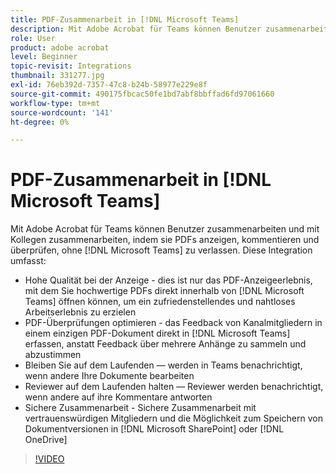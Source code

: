 ```yaml
---
title: PDF-Zusammenarbeit in [!DNL Microsoft Teams]
description: Mit Adobe Acrobat für Teams können Benutzer zusammenarbeiten und mit Kollegen zusammenarbeiten, indem sie PDF-Dateien anzeigen, kommentieren und überprüfen, ohne  [!DNL Microsoft Teams] zu verlassen.
role: User
product: adobe acrobat
level: Beginner
topic-revisit: Integrations
thumbnail: 331277.jpg
exl-id: 76eb392d-7357-47c8-b24b-58977e229e8f
source-git-commit: 490175fbcac50fe1bd7abf8bbffad6fd97061660
workflow-type: tm+mt
source-wordcount: '141'
ht-degree: 0%

---
```


# PDF-Zusammenarbeit in [!DNL Microsoft Teams]

Mit Adobe Acrobat für Teams können Benutzer zusammenarbeiten und mit Kollegen zusammenarbeiten, indem sie PDFs anzeigen, kommentieren und überprüfen, ohne [!DNL Microsoft Teams] zu verlassen. Diese Integration umfasst:

* Hohe Qualität bei der Anzeige - dies ist nur das PDF-Anzeigeerlebnis, mit dem Sie hochwertige PDFs direkt innerhalb von [!DNL Microsoft Teams] öffnen können, um ein zufriedenstellendes und nahtloses Arbeitserlebnis zu erzielen
* PDF-Überprüfungen optimieren - das Feedback von Kanalmitgliedern in einem einzigen PDF-Dokument direkt in [!DNL Microsoft Teams] erfassen, anstatt Feedback über mehrere Anhänge zu sammeln und abzustimmen
* Bleiben Sie auf dem Laufenden — werden in Teams benachrichtigt, wenn andere Ihre Dokumente bearbeiten
* Reviewer auf dem Laufenden halten — Reviewer werden benachrichtigt, wenn andere auf ihre Kommentare antworten
* Sichere Zusammenarbeit - Sichere Zusammenarbeit mit vertrauenswürdigen Mitgliedern und die Möglichkeit zum Speichern von Dokumentversionen in [!DNL Microsoft SharePoint] oder [!DNL OneDrive]

>[!VIDEO](https://video.tv.adobe.com/v/331277?hidetitle=true)
